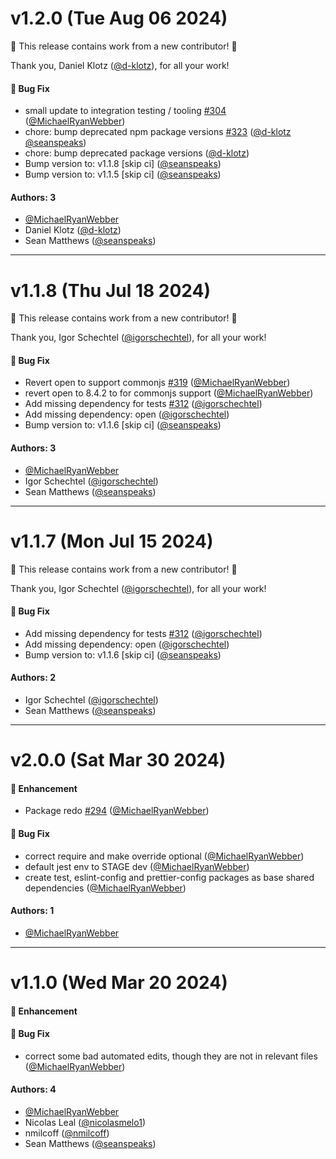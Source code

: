 # v1.2.0 (Tue Aug 06 2024)

:tada: This release contains work from a new contributor! :tada:

Thank you, Daniel Klotz ([@d-klotz](https://github.com/d-klotz)), for all your work!

#### 🐛 Bug Fix

- small update to integration testing / tooling [#304](https://github.com/friggframework/frigg/pull/304) ([@MichaelRyanWebber](https://github.com/MichaelRyanWebber))
- chore: bump deprecated npm package versions [#323](https://github.com/friggframework/frigg/pull/323) ([@d-klotz](https://github.com/d-klotz) [@seanspeaks](https://github.com/seanspeaks))
- chore: bump deprecated package versions ([@d-klotz](https://github.com/d-klotz))
- Bump version to: v1.1.8 \[skip ci\] ([@seanspeaks](https://github.com/seanspeaks))
- Bump version to: v1.1.5 \[skip ci\] ([@seanspeaks](https://github.com/seanspeaks))

#### Authors: 3

- [@MichaelRyanWebber](https://github.com/MichaelRyanWebber)
- Daniel Klotz ([@d-klotz](https://github.com/d-klotz))
- Sean Matthews ([@seanspeaks](https://github.com/seanspeaks))

---

# v1.1.8 (Thu Jul 18 2024)

:tada: This release contains work from a new contributor! :tada:

Thank you, Igor Schechtel ([@igorschechtel](https://github.com/igorschechtel)), for all your work!

#### 🐛 Bug Fix

- Revert open to support commonjs [#319](https://github.com/friggframework/frigg/pull/319) ([@MichaelRyanWebber](https://github.com/MichaelRyanWebber))
- revert open to 8.4.2 to for commonjs support ([@MichaelRyanWebber](https://github.com/MichaelRyanWebber))
- Add missing dependency for tests [#312](https://github.com/friggframework/frigg/pull/312) ([@igorschechtel](https://github.com/igorschechtel))
- Add missing dependency: open ([@igorschechtel](https://github.com/igorschechtel))
- Bump version to: v1.1.6 \[skip ci\] ([@seanspeaks](https://github.com/seanspeaks))

#### Authors: 3

- [@MichaelRyanWebber](https://github.com/MichaelRyanWebber)
- Igor Schechtel ([@igorschechtel](https://github.com/igorschechtel))
- Sean Matthews ([@seanspeaks](https://github.com/seanspeaks))

---

# v1.1.7 (Mon Jul 15 2024)

:tada: This release contains work from a new contributor! :tada:

Thank you, Igor Schechtel ([@igorschechtel](https://github.com/igorschechtel)), for all your work!

#### 🐛 Bug Fix

- Add missing dependency for tests [#312](https://github.com/friggframework/frigg/pull/312) ([@igorschechtel](https://github.com/igorschechtel))
- Add missing dependency: open ([@igorschechtel](https://github.com/igorschechtel))
- Bump version to: v1.1.6 \[skip ci\] ([@seanspeaks](https://github.com/seanspeaks))

#### Authors: 2

- Igor Schechtel ([@igorschechtel](https://github.com/igorschechtel))
- Sean Matthews ([@seanspeaks](https://github.com/seanspeaks))

---

# v2.0.0 (Sat Mar 30 2024)

#### 🚀 Enhancement

- Package redo [#294](https://github.com/friggframework/frigg/pull/294) ([@MichaelRyanWebber](https://github.com/MichaelRyanWebber))

#### 🐛 Bug Fix

- correct require and make override optional ([@MichaelRyanWebber](https://github.com/MichaelRyanWebber))
- default jest env to STAGE dev ([@MichaelRyanWebber](https://github.com/MichaelRyanWebber))
- create test, eslint-config and prettier-config packages as base shared dependencies ([@MichaelRyanWebber](https://github.com/MichaelRyanWebber))

#### Authors: 1

- [@MichaelRyanWebber](https://github.com/MichaelRyanWebber)

---

# v1.1.0 (Wed Mar 20 2024)

#### 🚀 Enhancement


#### 🐛 Bug Fix

- correct some bad automated edits, though they are not in relevant files ([@MichaelRyanWebber](https://github.com/MichaelRyanWebber))

#### Authors: 4

- [@MichaelRyanWebber](https://github.com/MichaelRyanWebber)
- Nicolas Leal ([@nicolasmelo1](https://github.com/nicolasmelo1))
- nmilcoff ([@nmilcoff](https://github.com/nmilcoff))
- Sean Matthews ([@seanspeaks](https://github.com/seanspeaks))
